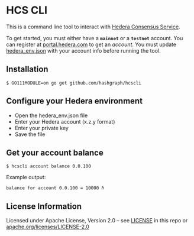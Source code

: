 # HCS CLI

This is a command line tool to interact with [Hedera Consensus Service](https://www.hedera.com/consensus-service).

To get started, you must either have a **`mainnet`** or a **`testnet`** account. You can
register at [portal.hedera.com](https://portal.hedera.com) to get an *account*. You must update
[hedera_env.json](hedera_env.json) with your account info before running the tool.

## Installation

``` shell
$ GO111MODULE=on go get github.com/hashgraph/hcscli
```

## Configure your Hedera environment 

* Open the hedera_env.json file
* Enter your Hedera account (x.z.y format) 
* Enter your private key
* Save the file

## Get your account balance

``` shell
$ hcscli account balance 0.0.100
```
Example output:

``` shell
balance for account 0.0.100 = 10000 ℏ
```

## License Information

Licensed under Apache License,
Version 2.0 – see [LICENSE](LICENSE) in this repo
or [apache.org/licenses/LICENSE-2.0](http://www.apache.org/licenses/LICENSE-2.0)
